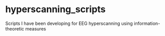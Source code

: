 # hyperscanning_scripts
Scripts I have been developing for EEG hyperscanning using information-theoretic measures
